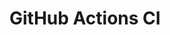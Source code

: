 # GitHub Actions CI










































































































































































































































































































































































































































































































































































































































































































































































































































































































































































































































































































































































































































































































































































































































































































































































































































































































































































































































































































































































































































































































































































































































































































































































































































































































































































































































































































































































































































































































































































































































































































































































































































































































































































































































































